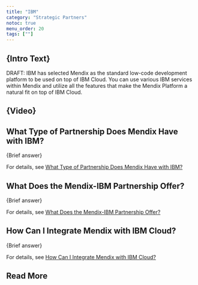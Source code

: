 ```yaml
---
title: "IBM"
category: "Strategic Partners"
notoc: true
menu_order: 20
tags: [""]
---
```


## {Intro Text}

DRAFT: IBM has selected Mendix as the standard low-code development platform to be used on top of IBM Cloud. You can use various IBM services within Mendix and utilize all the features that make the Mendix Platform a natural fit on top of IBM Cloud.

## {Video}

## What Type of Partnership Does Mendix Have with IBM?

{Brief answer}

For details, see [What Type of Partnership Does Mendix Have with IBM?](ibm-overview#ibm-partnership-type)

## What Does the Mendix-IBM Partnership Offer?

{Brief answer}

For details, see [What Does the Mendix-IBM Partnership Offer?](ibm-overview#ibm-partnership-offer)

## How Can I Integrate Mendix with IBM Cloud?

{Brief answer}

For details, see [How Can I Integrate Mendix with IBM Cloud?](ibm-integration#integrate-with-ibm)

## Read More


